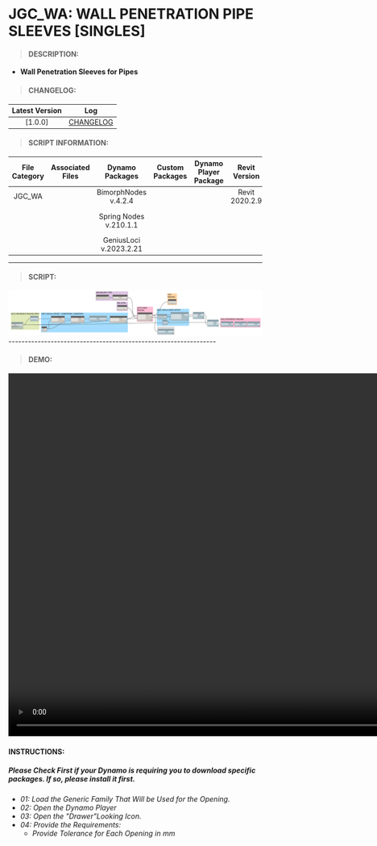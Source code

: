 # JGC_WA: WALL PENETRATION PIPE SLEEVES [SINGLES]

> #### DESCRIPTION: 
- **Wall Penetration Sleeves for Pipes**

> #### CHANGELOG:

| Latest Version | Log |
| :-------: | :----: | 
|[1.0.0] | [CHANGELOG](/_scripts/_project/268_JGC/WALLS/changelog/JGC_WA_Penetration_Duct%26CableTraySleeves_ALL.md) |

> #### SCRIPT INFORMATION: 

| File Category | Associated Files | Dynamo Packages | Custom Packages | Dynamo Player Package | Revit Version | Author | Reviewed By | File Name & Location | 
| :-------: | :----: | :---: | :---: | :---: | :---: | :---: | :---: | :--: |
| JGC_WA |  | BimorphNodes v.4.2.4 |  |  | Revit 2020.2.9 | Bino Tuliao | | JGC_WA_Penetration_PipeSleeves_SINGLES |
|           |  | Spring Nodes v.210.1.1 |                 |                    | | | | (https://bimcapcom.sharepoint.com/:f:/s/BCP-Main/Ev8C6QTIMTRCrp30ZmCjx0IBTek5pd8lzgEdok_SGk-rsA?e=zrttxd) |
| | | GeniusLoci v.2023.2.21 |

----------------------------------------------------------------
> #### SCRIPT: 
<img src="/_scripts/_project/272_PDP/WALLS/images/PDP_WA_PlaceWallProtection_Hor_OffsetNoElement.png">
----------------------------------------------------------------

> #### DEMO: 

<video width="1280" height="720" controls>
 <source src="/_scripts/_project/268_JGC/WALLS/demo/JGC_WallPenetration_PipeSleeves.mp4" type="video/mp4">
</video>

#### INSTRUCTIONS: 
##### Please Check First if your Dynamo is requiring you to download specific packages. If so, please install it first.

- *01: Load the Generic Family That Will be Used for the Opening.*
- *02: Open the Dynamo Player*
- *03: Open the "Drawer"Looking Icon.*
- *04: Provide the Requirements:*
    - *Provide Tolerance for Each Opening in mm*